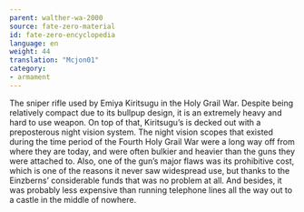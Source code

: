 ```yaml
---
parent: walther-wa-2000
source: fate-zero-material
id: fate-zero-encyclopedia
language: en
weight: 44
translation: "Mcjon01"
category:
- armament
---
```


The sniper rifle used by Emiya Kiritsugu in the Holy Grail War. Despite being relatively compact due to its bullpup design, it is an extremely heavy and hard to use weapon. On top of that, Kiritsugu’s is decked out with a preposterous night vision system. The night vision scopes that existed during the time period of the Fourth Holy Grail War were a long way off from where they are today, and were often bulkier and heavier than the guns they were attached to. Also, one of the gun’s major flaws was its prohibitive cost, which is one of the reasons it never saw widespread use, but thanks to the Einzberns’ considerable funds that was no problem at all. And besides, it was probably less expensive than running telephone lines all the way out to a castle in the middle of nowhere.
